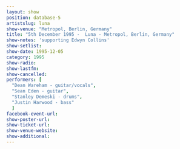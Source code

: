 ```yaml
---
layout: show
position: database-5
artistslug: luna
show-venue: "Metropol, Berlin, Germany"
title: "5th December 1995 -  Luna - Metropol, Berlin, Germany"
show-notes: 'supporting Edwyn Collins'
show-setlist: 
show-date: 1995-12-05
category: 1995
show-radio: 
show-lastfm: 
show-cancelled: 
performers: [
  "Dean Wareham - guitar/vocals",
  "Sean Eden - guitar",
  "Stanley Demeski - drums",
  "Justin Harwood - bass"
  ]
facebook-event-url: 
show-poster-url: 
show-ticket-url: 
show-venue-website: 
show-additional: 
---
```

